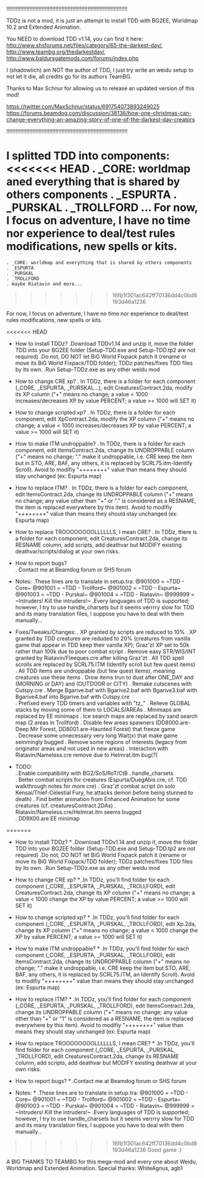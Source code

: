 
!!!!!!!!!!!!!!!!!!!!!!!!!!!!!!!!!!!!!!!!!!!!!!!!!!!!!!!!!!!!!!!!!!!!!!!!!!!!!!!

TDDz is not a mod, it is just an attempt to install TDD with BG2EE, Worldmap 10.2 and Extended Animation.

You NEED to download TDD v1.14, you can find it here: http://www.shsforums.net/files/category/65-the-darkest-day/, http://www.teambg.org/thedarkestday/, http://www.baldursgatemods.com/forums/index.php

I (shadowlich) am NOT the author of TDD, I just try write an weidu setup to not let it die, all credits go for its authors TeamBG.

Thanks to Max Schnur for allowing us to release an updated version of this mod!

https://twitter.com/MaxSchnur/status/691754073893249025
https://forums.beamdog.com/discussion/38136/how-one-christmas-can-change-everything-an-amazing-story-of-one-of-the-darkest-day-creators

!!!!!!!!!!!!!!!!!!!!!!!!!!!!!!!!!!!!!!!!!!!!!!!!!!!!!!!!!!!!!!!!!!!!!!!!!!!!!!!


I splitted TDD into components:
<<<<<<< HEAD
    . _CORE: worldmap aned everything that is shared by others components
    . _ESPURTA
    . _PURSKAL
    . _TROLLFORD
    ...
For now, I focus on adventure, I have no time nor experience to deal/test rules modifications, new spells or kits.
=======
	. _CORE: worldmap and everything that is shared by others components
	. _ESPURTA
	. _PURSKAL
	. _TROLLFORD
	. maybe Riatavin and more...
>>>>>>> 16fb1f301ac642ff70136dd4c0bd8193d46a1236

For now, I focus on adventure, I have no time nor experience to deal/test rules modifications, new spells or kits.

<<<<<<< HEAD
- How to install TDDz?
    .Download TDDv1.14 and unzip it, move the folder TDD into your BG2EE folder (Setup-TDD.exe and Setup-TDD.tp2 are not required)
    .Do not, DO NOT let BiG World Fixpack patch it (rename or move its BiG World Fixpack/TDD folder); TDDz patches/fixes TDD files by its own.
    .Run Setup-TDDz.exe as any other weidu mod
    
- How to change CRE xp?
	. In TDDz, there is a folder for each component (_CORE, _ESPURTA, _PURSKAL...), edit CreaturesContract.2da, modify its XP column ("+" means no change; a value < 1000 increases/decreases XP by value PERCENT; a value >= 1000 will SET it)
	
- How to change scripted xp?
	. In TDDz, there is a folder for each component, edit XpContract.2da, modify the XP column ("+" means no change; a value < 1000 increases/decreases XP by value PERCENT; a value >= 1000 will SET it)

- How to make ITM undroppable?
	. In TDDz, there is a folder for each component, edit ItemsContract.2da, change its UNDROPPABLE column ("+" means no change; "." make it undroppable, i.e. CRE keep the item but in STO, ARE, BAF, any others, it is replaced by SCRL75.itm-Identify Scroll). Avoid to modifiy "++++++++" value than means they should stay unchanged (ex: Espurta map)

- How to replace ITM?
	. In TDDz, there is a folder for each component, edit ItemsContract.2da, change its UNDROPPABLE column ("+" means no change; any value other than "+" or "." is considered as a RESNAME, the item is replaced everywhere by this item). Avoid to modifiy "++++++++" value than means they should stay unchanged (ex: Espurta map)
	
- How to replace TROOOOOOOOLLLLLLS, I mean CRE?
	. In TDDz, there is a folder for each component, edit CreaturesContract.2da, change its RESNAME column, add scripts, add deathvar but MODIFY existing deathvar/scripts/dialog at your own risks.
	
- How to report bugs?	
	. Contact me at Beamdog forum or SHS forum	    

- Notes:
    .These lines are to translate in setup.tra:
        @901000 = ~TDD - Core~
        @901001 = ~TDD - Trollford~
        @901002 = ~TDD - Espurta~ 
        @901003 = ~TDD - Purskal~ 
        @901004 = ~TDD - Riatavin~ 
        @999999 = ~Intruders! Kill the intruders!~
    .Every languages of TDD is supported; however, I try to use handle_charsets but it seems verrrry slow for TDD and its many translation files, I suppose you have to deal with them manually...                    


- Fixes/Tweaks/Changes:
	. XP granted by scripts are reduced to 10%
	. XP granted by TDD creatures are reduded to 20% (creatures from vanilla game that appear in TDD keep their vanilla XP); Graz'zt XP set to 50k rather than 100k due to poor combat script
	. Remove easy STR/WIS/INT granted by Riatavin/Fleeques.cre after killing Graz'zt
	. All TDD spell scrolls are replaced by SCRL75.ITM (Identify scroll but few quest items)
	. All TDD items are undroppable (but few quest items), meaning creatures use these items
	. Drow items trun to dust after ONE_DAY and (MORNING or DAY) and (OUTDOOR or CITY)
	. Remake cutscenes with Cutspy.cre
	. Merge Bgarive.baf with Bgarive2.baf with Bgarive3.baf with Bgarive4.baf into Bgarive.baf with Cutspy.cre	
	. Prefixed every TDD timers and variables with "tz_"
	. Relieve GLOBAL stacks by moving some of them to LOCALS/AREAs
	. Minimaps are replaced by EE minimaps
	. Ice search maps are replaced by sand search map (2 areas in Trollford)
	. Disable few areas spawners (DD8000.are-Deep Mir Forest, DD8001.are-Haunted Forest) that freeze game	
	. Decrease some unnecessary very long Wait(x) that make game semmingly bugged
	. Remove some regions of interests (legacy from originator areas and not used in new areas)
	. Interaction with Riatavin/Nameless.cre remove due to Helmrat.itm bug(?)

- TODO:		
	. Enable compatibility with BG2/SoS/RoT/CtB
	. handle_charsets	
	. Better combat scripts for creatures (Espurta/DuegAbis.cre, cf. TDD walkthrough notes for more cre)
	. Graz'zt combat script (in solo Kensai/Thief-Celestial Fury, he attacks demon before being stunned to death)
	. Find better animation from Enhanced Animation for some creatures (cf. creaturesContract.2DAs)
	. Riatavin/Nameless.cre/Helmrat.itm seems bugged	
	. DD9X00.are EE minimap
	

	
	
=======
* How to install TDDz? *
	.Download TDDv1.14 and unzip it, move the folder TDD into your BG2EE folder (Setup-TDD.exe and Setup-TDD.tp2 are not required)
	.Do not, DO NOT let BiG World Fixpack patch it (rename or move its BiG World Fixpack/TDD folder); TDDz patches/fixes TDD files by its own.
	.Run Setup-TDDz.exe as any other weidu mod
	
* How to change CRE xp? *
	.In TDDz, you'll find folder for each component (_CORE, _ESPURTA, _PURSKAL, _TROLLFORD), edit CreaturesContract.2da, change its XP column ("+" means no change; a value < 1000  change the XP by value PERCENT; a value >= 1000 will SET it)
	
* How to change scripted xp? *
	.In TDDz, you'll find folder for each component (_CORE, _ESPURTA, _PURSKAL, _TROLLFORD), edit Xp.2da, change its XP column ("+" means no change; a value < 1000  change the XP by value PERCENT; a value >= 1000 will SET it)

* How to make ITM undroppable? *
	.In TDDz, you'll find folder for each component (_CORE, _ESPURTA, _PURSKAL, _TROLLFORD), edit ItemsContract.2da, change its UNDROPPABLE column ("+" means no change; "." make it undroppable, i.e. CRE keep the item but STO, ARE, BAF, any others, it is replaced by SCRL75.ITM, an Identify Scroll). Avoid to modifiy "++++++++" value than means they should stay unchanged (ex: Espurta map)

* How to replace ITM? *
	.In TDDz, you'll find folder for each component (_CORE, _ESPURTA, _PURSKAL, _TROLLFORD), edit ItemsContract.2da, change its UNDROPPABLE column ("+" means no change; any value other than "+" or "1" is considered as a RESNAME, the item is replaced everywhere by this item). Avoid to modifiy "++++++++" value than means they should stay unchanged (ex: Espurta map)
	
* How to replace TROOOOOOOOLLLLLLS, I mean CRE? *
	.In TDDz, you'll find folder for each component (_CORE, _ESPURTA, _PURSKAL, _TROLLFORD), edit CreaturesContract.2da, change its RESNAME column, add scripts, add deathvar but MODIFY existing deathvar at your own risks.
	
* How to report bugs? *
	.Contact me at Beamdog forum or SHS forum
	
	

* Notes: *
	.These lines are to translate in setup.tra:
		@901000 = ~TDD - Core~
		@901001 = ~TDD - Trollford~
		@901002 = ~TDD - Espurta~ 
		@901003 = ~TDD - Purskal~ 
		@901004 = ~TDD - Riatavin~ 
		@999999 = ~Intruders! Kill the intruders!~
	.Every languages of TDD is supported; however, I try to use handle_charsets but it seems verrrry slow for TDD and its many translation files, I suppose you have to deal with them manually...			
		
>>>>>>> 16fb1f301ac642ff70136dd4c0bd8193d46a1236
Good game :)

A BIG THANKS TO TEAMBG for this mega-mod and every one about Weidu, Worldmap and Extended Animation.
Special thanks: WhiteAgnus, agb1

